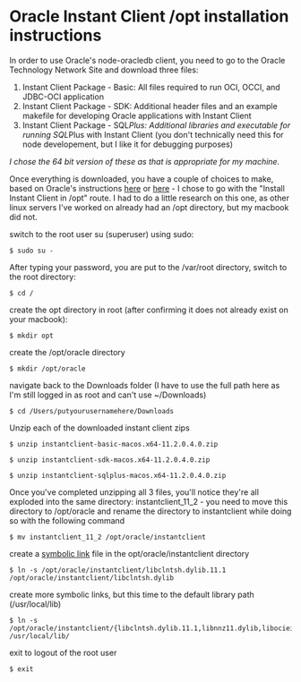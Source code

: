 # Oracle Instant Client /opt installation instructions

In order to use Oracle's node-oracledb client, you need to go to the Oracle Technology Network Site and download three files:

 1. Instant Client Package - Basic: All files required to run OCI, OCCI, and JDBC-OCI application
 2. Instant Client Package - SDK: Additional header files and an example makefile for developing Oracle applications with Instant Client
 3. Instant Client Package - SQL*Plus: Additional libraries and executable for running SQL*Plus with Instant Client (you don't technically need this for node developement, but I like it for debugging purposes)

*I chose the 64 bit version of these as that is appropriate for my machine.* 

Once everything is downloaded, you have a couple of choices to make, based on Oracle's instructions [here](https://github.com/oracle/node-oracledb/blob/master/INSTALL.md#-531-install-instant-client-in-opt) or [here](https://github.com/oracle/node-oracledb/blob/master/INSTALL.md#-532-install-instant-client-in-a-user-directory) - I chose to go with the "Install Instant Client in /opt" route.  I had to do a little research on this one, as other linux servers I've worked on already had an /opt directory, but my macbook did not. 

switch to the root user su (superuser) using sudo:

```
$ sudo su -
```

After typing your password, you are put to the /var/root directory, switch to the root directory:

```
$ cd /
```

create the opt directory in root (after confirming it does not already exist on your macbook):

```
$ mkdir opt
```

create the /opt/oracle directory

```
$ mkdir /opt/oracle
```

navigate back to the Downloads folder (I have to use the full path here as I'm still logged in as root and can't use ~/Downloads)

```
$ cd /Users/putyourusernamehere/Downloads
```

Unzip each of the downloaded instant client zips

```
$ unzip instantclient-basic-macos.x64-11.2.0.4.0.zip
```

```
$ unzip instantclient-sdk-macos.x64-11.2.0.4.0.zip
```

```
$ unzip instantclient-sqlplus-macos.x64-11.2.0.4.0.zip
```

Once you've completed unzipping all 3 files, you'll notice they're all exploded into the same directory: instantclient_11_2 - you need to move this directory to /opt/oracle and rename the directory to instantclient while doing so with the following command

```
$ mv instantclient_11_2 /opt/oracle/instantclient
```

create a [symbolic link](https://en.wikipedia.org/wiki/Symbolic_link) file in the opt/oracle/instantclient directory

```
$ ln -s /opt/oracle/instantclient/libclntsh.dylib.11.1 /opt/oracle/instantclient/libclntsh.dylib
```

create more symbolic links, but this time to the default library path (/usr/local/lib)

```
$ ln -s /opt/oracle/instantclient/{libclntsh.dylib.11.1,libnnz11.dylib,libociei.dylib} /usr/local/lib/
```

exit to logout of the root user

```
$ exit
```
